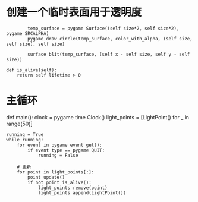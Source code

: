 # 创建一个临时表面用于透明度
            temp_surface = pygame Surface((self size*2, self size*2), pygame SRCALPHA)
            pygame draw circle(temp_surface, color_with_alpha, (self size, self size), self size)
            
            surface blit(temp_surface, (self x - self size, self y - self size))
            
    def is_alive(self):
        return self lifetime > 0
 
# 主循环
def main():
    clock = pygame time Clock()
    light_points = [LightPoint() for _ in range(50)]
    
    running = True
    while running:
        for event in pygame event get():
            if event type == pygame QUIT:
                running = False
        
        # 更新
        for point in light_points[:]:
            point update()
            if not point is_alive():
                light_points remove(point)
                light_points append(LightPoint())
